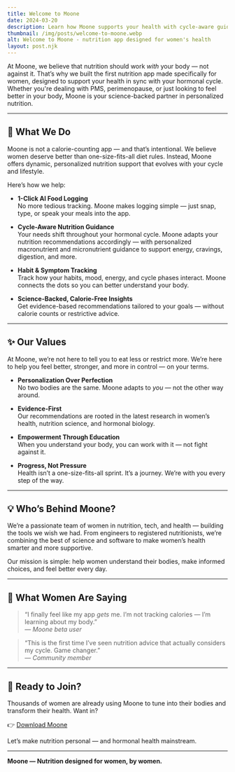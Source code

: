 ```yaml
---
title: Welcome to Moone
date: 2024-03-20
description: Learn how Moone supports your health with cycle-aware guidance, AI-powered food logging, and expert-backed insights — no calorie counting, just real support tailored to your needs.
thumbnail: /img/posts/welcome-to-moone.webp
alt: Welcome to Moone - nutrition app designed for women's health
layout: post.njk
---
```


At Moone, we believe that nutrition should work *with* your body — not against it. That’s why we built the first nutrition app made specifically for women, designed to support your health in sync with your hormonal cycle. Whether you're dealing with PMS, perimenopause, or just looking to feel better in your body, Moone is your science-backed partner in personalized nutrition.

---

## 🌿 What We Do


Moone is not a calorie-counting app — and that’s intentional. We believe women deserve better than one-size-fits-all diet rules. Instead, Moone offers dynamic, personalized nutrition support that evolves with your cycle and lifestyle.

Here’s how we help:

- **1-Click AI Food Logging**  
  No more tedious tracking. Moone makes logging simple — just snap, type, or speak your meals into the app.

- **Cycle-Aware Nutrition Guidance**  
  Your needs shift throughout your hormonal cycle. Moone adapts your nutrition recommendations accordingly — with personalized macronutrient and micronutrient guidance to support energy, cravings, digestion, and more.

- **Habit & Symptom Tracking**  
  Track how your habits, mood, energy, and cycle phases interact. Moone connects the dots so you can better understand your body.

- **Science-Backed, Calorie-Free Insights**  
  Get evidence-based recommendations tailored to your goals — without calorie counts or restrictive advice.

---

## ✨ Our Values

At Moone, we’re not here to tell you to eat less or restrict more. We’re here to help you feel better, stronger, and more in control — on your terms.

- **Personalization Over Perfection**  
  No two bodies are the same. Moone adapts to *you* — not the other way around.

- **Evidence-First**  
  Our recommendations are rooted in the latest research in women’s health, nutrition science, and hormonal biology.

- **Empowerment Through Education**  
  When you understand your body, you can work with it — not fight against it.

- **Progress, Not Pressure**  
  Health isn’t a one-size-fits-all sprint. It’s a journey. We’re with you every step of the way.

---

## 💡 Who’s Behind Moone?

We’re a passionate team of women in nutrition, tech, and health — building the tools we wish we had. From engineers to registered nutritionists, we’re combining the best of science and software to make women’s health smarter and more supportive.

Our mission is simple: help women understand their bodies, make informed choices, and feel better every day.

---

## 💬 What Women Are Saying

> “I finally feel like my app *gets* me. I’m not tracking calories — I’m learning about my body.”  
> — *Moone beta user*

> “This is the first time I’ve seen nutrition advice that actually considers my cycle. Game changer.”  
> — *Community member*

---

## 🚀 Ready to Join?

Thousands of women are already using Moone to tune into their bodies and transform their health. Want in?

👉 [Download Moone](https://apps.apple.com/fr/app/moone/id6739633389?l=en-US)

Let’s make nutrition personal — and hormonal health mainstream.

---

**Moone — Nutrition designed for women, by women.**